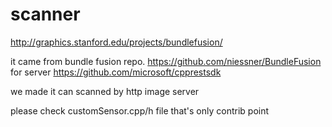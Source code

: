 # scanner
http://graphics.stanford.edu/projects/bundlefusion/


it came from bundle fusion repo. https://github.com/niessner/BundleFusion
for server https://github.com/microsoft/cpprestsdk

we made it can scanned by http image server




please check customSensor.cpp/h file
that's only contrib point
